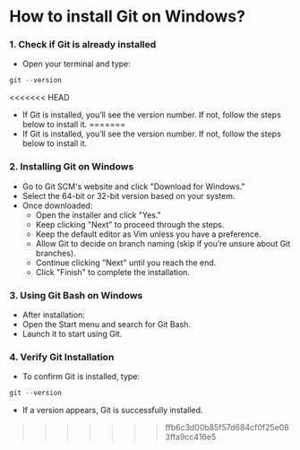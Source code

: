 # **How to install Git on Windows?**

### **1. Check if Git is already installed**
* Open your terminal and type:
``` python
git --version
```
<<<<<<< HEAD

* If Git is installed, you’ll see the version number. If not, follow the steps below to install it.
=======
* If Git is installed, you’ll see the version number. If not, follow the steps below to install it.

### **2. Installing Git on Windows**
* Go to Git SCM's website and click "Download for Windows."
* Select the 64-bit or 32-bit version based on your system.
* Once downloaded:
  * Open the installer and click "Yes."
  * Keep clicking "Next" to proceed through the steps.
  * Keep the default editor as Vim unless you have a preference.
  * Allow Git to decide on branch naming (skip if you’re unsure about Git branches).
  * Continue clicking "Next" until you reach the end.
  * Click "Finish" to complete the installation.

### **3. Using Git Bash on Windows**
* After installation:
 * Open the Start menu and search for Git Bash.
 * Launch it to start using Git.

### 4. **Verify Git Installation**
* To confirm Git is installed, type:
 ``` python
 git --version
 ```
* If a version appears, Git is successfully installed.
>>>>>>> ffb6c3d00b85f57d684cf0f25e083ffa9cc416e5
